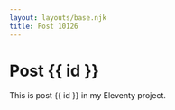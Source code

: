 ```yaml
---
layout: layouts/base.njk
title: Post 10126
---
```


# Post {{ id }}

This is post {{ id }} in my Eleventy project.
